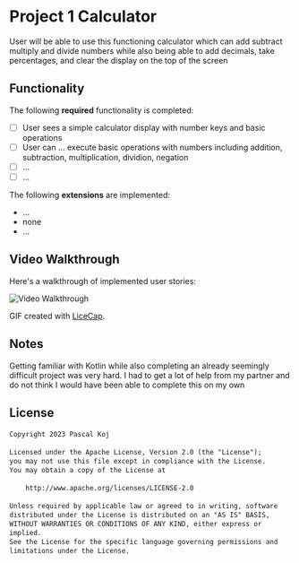 # Project 1 Calculator

User will be able to use this functioning calculator which can add subtract multiply and divide numbers while also being
able to add decimals, take percentages, and clear the display on the top of the screen

## Functionality

The following **required** functionality is completed:

* [ ] User sees a simple calculator display with number keys and basic operations
* [ ] User can ... execute basic operations with numbers including addition, subtraction, multiplication, dividion, negation
* [ ] ...
* [ ] ...

The following **extensions** are implemented:

* ...
* none
* ...

## Video Walkthrough

Here's a walkthrough of implemented user stories:

<img src='![img.png](img.png)walkthrough.gif' title='Video Walkthrough' width='50%' alt='Video Walkthrough' />

GIF created with [LiceCap](http://www.cockos.com/licecap/).

## Notes

Getting familiar with Kotlin while also completing an already seemingly difficult project was very hard. I had
to get a lot of help from my partner and do not think I would have been able to complete this on my own

## License

    Copyright 2023 Pascal Koj

    Licensed under the Apache License, Version 2.0 (the "License");
    you may not use this file except in compliance with the License.
    You may obtain a copy of the License at

        http://www.apache.org/licenses/LICENSE-2.0

    Unless required by applicable law or agreed to in writing, software
    distributed under the License is distributed on an "AS IS" BASIS,
    WITHOUT WARRANTIES OR CONDITIONS OF ANY KIND, either express or implied.
    See the License for the specific language governing permissions and
    limitations under the License.
